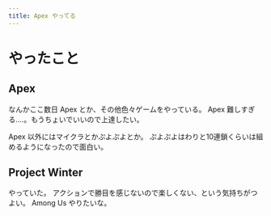 ```yaml
---
title: Apex やってる
---
```


# やったこと

## Apex

なんかここ数日 Apex とか、その他色々ゲームをやっている。
Apex 難しすぎる‥‥。もうちょいでいいので上達したい。

Apex 以外にはマイクラとかぷよぷよとか。
ぷよぷよはわりと10連鎖くらいは組めるようになったので面白い。

## Project Winter

やっていた。
アクションで勝目を感じないので楽しくない、という気持ちがつよい。
Among Us やりたいな。
